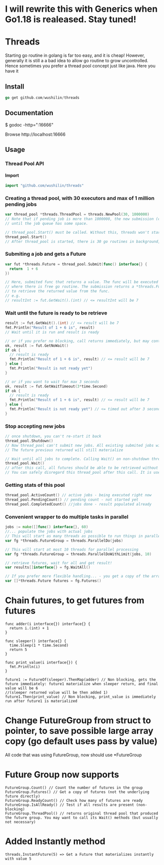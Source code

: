 # I will rewrite this with Generics when Go1.18 is realeased. Stay tuned!


# Threads

Starting go routine in golang is far too easy, and it is cheap! However, generally it is still a a bad
idea to allow go routine to grow uncontrolled. Hence sometimes you prefer a thread pool concept just like
java. Here you have it

## Install
```go
go get github.com/wushilin/threads
```

## Documentation
$ godoc -http=":16666"

Browse http://localhost:16666

## Usage

### Thread Pool API

#### Import

```go
import "github.com/wushilin/threads"
```

### Creating a thread pool, with 30 executors and max of 1 million pending jobs
```go
var thread_pool *threads.ThreadPool = threads.NewPool(30, 1000000)
// Note that if pending job is more than 1000000, the new submission (call to Submit) will be blocked
// until the job queue has some space.

// thread_pool.Start() must be called. Without this, threads won't start processing jobs
thread_pool.Start()
// After thread_pool is started, there is 30 go routines in background, processing jobs


``` 

### Submiting a job and gets a Future
```go
var fut *threads.Future = thread_pool.Submit(func() interface{} {
  return  1 + 6
})

// Here, submited func that returns a value. The func will be executed by a backend processor
// where there is free go routine. The submission returns a *threads.Future, which can be used
// to retrieve the returned value from the func. 
// e.g. 
// resultInt := fut.GetWait().(int) // <= resultInt will be 7
```

### Wait until the future is ready to be retrieve
```go
result := fut.GetWait().(int) // <= result will be 7
fmt.Println("Result of 1 + 6 is", result)
// Wait until it is run and result is ready

// or if you prefer no blocking, call returns immediately, but may contain no result
ok, result := fut.GetNoWait()
if ok {
  // result is ready
  fmt.Println("Result of 1 + 6 is", result) // <= result will be 7
} else [
  fmt.Println("Result is not ready yet")
}

// or if you want to wait for max 3 seconds
ok, result := fut.GetWaitTimeout(3*time.Second)
if ok {
  // result is ready
  fmt.Println("Result of 1 + 6 is", result) // <= result will be 7
} else {
  fmt.Println("Result is not ready yet") // <= timed out after 3 seconds
}
```
### Stop accepting new jobs
```go
// once shutdown, you can't re-start it back
thread_pool.Shutdown()
// Now thread_pool can't submit new jobs. All existing submited jobs will be still processed
// The future previous returned will still materialize

// Wait until all jobs to complete. Calling Wait() on non-shutdown thread pool will be blocked forever
thread_pool.Wait() 
// after this call, all futures should be able to be retrieved without delay
// You can safely disregard this thread_pool after this call. It is useless anyway
```

### Getting stats of this pool
```go
thread_pool.ActiveCount() // active jobs - being executed right now
thread_pool.PendingCount() // pending count - not started yet
thread_pool.CompletedCount() //jobs done - result populated already
```

### Convenient wrapper to do multiple tasks in parallel
```go
jobs := make([]func() interface{}, 60)
//... populate the jobs with actual jobs
// This will start as many threads as possible to run things in parallel
var fg *threads.FutureGroup = threads.ParallelDo(jobs)

// This will start at most 10 threads for parallel processing
var fg *threads.FutureGroup = threads.ParallelDoWithLimit(jobs, 10)

// retrieve futures, wait for all and get result!
var results[]interface{} = fg.WaitAll()

// If you prefer more flexible handling... - you get a copy of the array
var []*threads.Future futures = fg.Futures()

```

# Chain futures, to get futures from futures

```
func adder(i interface{}) interface{} {
  return i.(int) + 1
}

func sleeper() interface{} {
  time.Sleep(1 * time.Second)
  return 5
}

func print_value(i interface{}) {
  fmt.Println(i)
}

future1 := FutureOf(sleeper).ThenMap(adder) // Non blocking, gets the future immediately: future1 materialize when sleeper return, and final value will be 6 
//(sleeper returned value will be then added 1)
future1.Then(print_value) // Non blocking, print_value is immediately run after future1 is materialized
```

# Change FutureGroup from struct to pointer, to save possible large array copy (go default uses pass by value)
All code that was using FutureGroup, now should use *FutureGroup

# Future Group now supports
```
FutureGroup.Count() // Count the number of futures in the group
FutureGroup.Futures() // Get a copy of futures (not the underlying future directly)
FutureGroup.ReadyCount() // Check how many of futures are ready
FutureGroup.IsAllReady() // Test if all results are present (non-blocking)
FutureGroup.ThreadPool() // returns original thread pool that produced the future group. You may want to call its Wait() methods (but usually not necessary)
```
# Added Instantly method

```
threads.InstantFuture(5) => Get a Future that materializes instantly with value 5
```
